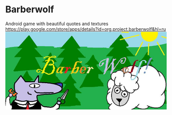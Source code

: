# Barberwolf
Android game with beautiful quotes and textures
https://play.google.com/store/apps/details?id=org.project.barberwolf&hl=ru
![alt text](https://raw.githubusercontent.com/Nenartovich/Barberwolf/master/wolf.jpg)
